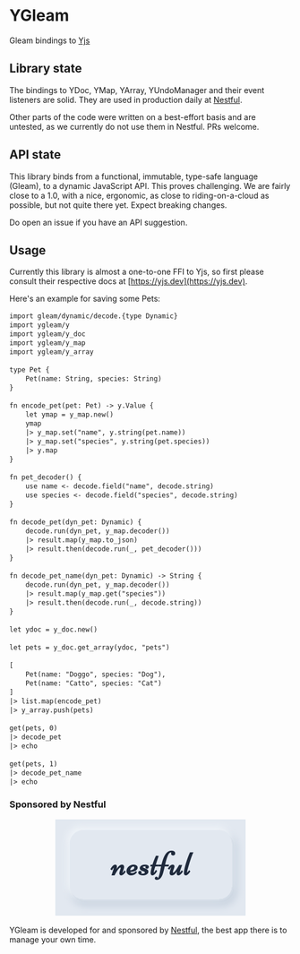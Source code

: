 # YGleam

Gleam bindings to [Yjs](https://github.com/yjs/yjs)

## Library state

The bindings to YDoc, YMap, YArray, YUndoManager and their event listeners are
solid. They are used in production daily at [Nestful](https://nestful.app).

Other parts of the code were written on a best-effort basis and are untested, as
we currently do not use them in Nestful. PRs welcome.

## API state

This library binds from a functional, immutable, type-safe language (Gleam), to
a dynamic JavaScript API. This proves challenging. We are fairly close to a 1.0,
with a nice, ergonomic, as close to riding-on-a-cloud as possible, but not quite
there yet. Expect breaking changes.

Do open an issue if you have an API suggestion.

## Usage

Currently this library is almost a one-to-one FFI to Yjs, so first please
consult their respective docs at [https://yjs.dev](https://yjs.dev).

Here's an example for saving some Pets:

```gleam
import gleam/dynamic/decode.{type Dynamic}
import ygleam/y
import ygleam/y_doc
import ygleam/y_map
import ygleam/y_array

type Pet {
    Pet(name: String, species: String)
}

fn encode_pet(pet: Pet) -> y.Value {
    let ymap = y_map.new()
    ymap
    |> y_map.set("name", y.string(pet.name))
    |> y_map.set("species", y.string(pet.species))
    |> y.map
}

fn pet_decoder() {
    use name <- decode.field("name", decode.string)
    use species <- decode.field("species", decode.string)
}

fn decode_pet(dyn_pet: Dynamic) {
    decode.run(dyn_pet, y_map.decoder())
    |> result.map(y_map.to_json)
    |> result.then(decode.run(_, pet_decoder()))
}

fn decode_pet_name(dyn_pet: Dynamic) -> String {
    decode.run(dyn_pet, y_map.decoder())
    |> result.map(y_map.get("species"))
    |> result.then(decode.run(_, decode.string))
}

let ydoc = y_doc.new()

let pets = y_doc.get_array(ydoc, "pets")

[
    Pet(name: "Doggo", species: "Dog"),
    Pet(name: "Catto", species: "Cat")
]
|> list.map(encode_pet)
|> y_array.push(pets)

get(pets, 0)
|> decode_pet
|> echo

get(pets, 1)
|> decode_pet_name
|> echo

```

### Sponsored by Nestful

<a href="https://nestful.app">
  <p align="center">
    <img src="nestful.png">
  </p>
</a>

YGleam is developed for and sponsored by [Nestful](https://nestful.app), the best
app there is to manage your own time.

